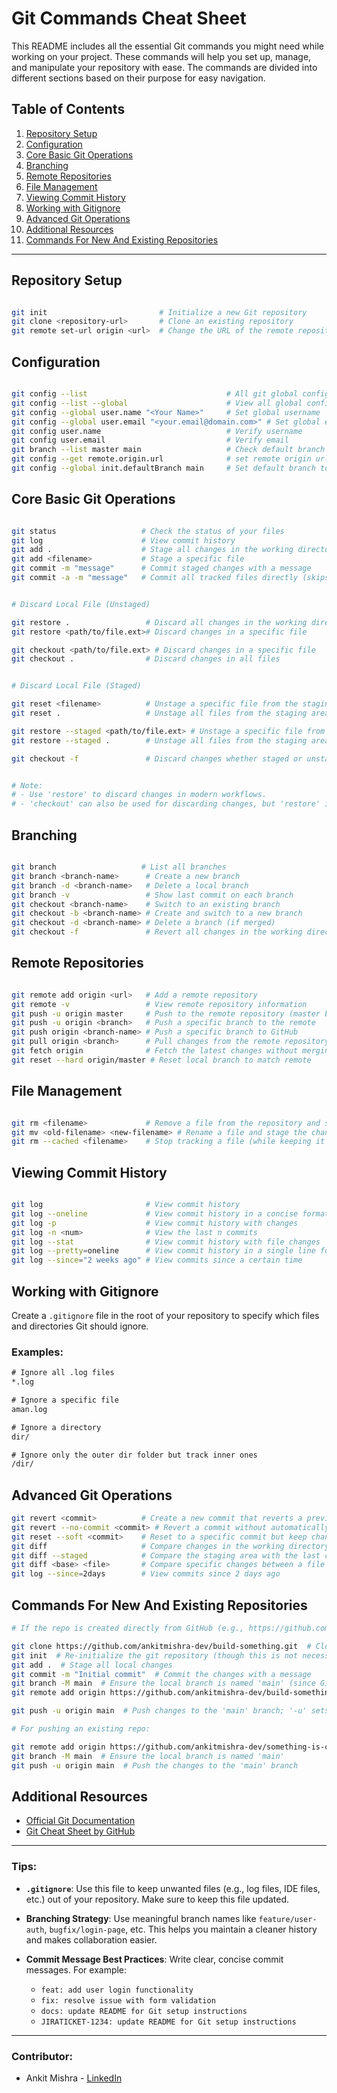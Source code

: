 # **Git Commands Cheat Sheet**

This README includes all the essential Git commands you might need while working on your project. These commands will help you set up, manage, and manipulate your repository with ease. The commands are divided into different sections based on their purpose for easy navigation.

## **Table of Contents**

1. [Repository Setup](#repository-setup)
2. [Configuration](#configuration)
3. [Core Basic Git Operations](#core-basic-git-operations)
4. [Branching](#branching)
5. [Remote Repositories](#remote-repositories)
6. [File Management](#file-management)
7. [Viewing Commit History](#viewing-commit-history)
8. [Working with Gitignore](#working-with-gitignore)
9. [Advanced Git Operations](#advanced-git-operations)
10. [Additional Resources](#additional-resources)
11. [Commands For New And Existing Repositories](commands-for-new-and-existing-repositories)

---

## **Repository Setup**

```bash

git init                         # Initialize a new Git repository
git clone <repository-url>       # Clone an existing repository
git remote set-url origin <url>  # Change the URL of the remote repository

```

## **Configuration**

```bash

git config --list                               # All git global config
git config --list --global                      # View all global config settings
git config --global user.name "<Your Name>"     # Set global username
git config --global user.email "<your.email@domain.com>" # Set global email
git config user.name                            # Verify username
git config user.email                           # Verify email
git branch --list master main                   # Check default branch for git config
git config --get remote.origin.url              # set remote origin url
git config --global init.defaultBranch main     # Set default branch to 'main'

```

## **Core Basic Git Operations**

```bash

git status                   # Check the status of your files
git log                      # View commit history
git add .                    # Stage all changes in the working directory
git add <filename>           # Stage a specific file
git commit -m "message"      # Commit staged changes with a message
git commit -a -m "message"   # Commit all tracked files directly (skips git add .)


# Discard Local File (Unstaged)

git restore .                 # Discard all changes in the working directory
git restore <path/to/file.ext># Discard changes in a specific file

git checkout <path/to/file.ext> # Discard changes in a specific file
git checkout .                # Discard changes in all files


# Discard Local File (Staged)

git reset <filename>          # Unstage a specific file from the staging area
git reset .                   # Unstage all files from the staging area

git restore --staged <path/to/file.ext> # Unstage a specific file from the staging area
git restore --staged .        # Unstage all files from the staging area

git checkout -f               # Discard changes whether staged or unstaged


# Note:
# - Use 'restore' to discard changes in modern workflows.
# - 'checkout' can also be used for discarding changes, but 'restore' is clearer in this context.

```

## **Branching**

```bash

git branch                   # List all branches
git branch <branch-name>      # Create a new branch
git branch -d <branch-name>   # Delete a local branch
git branch -v                 # Show last commit on each branch
git checkout <branch-name>    # Switch to an existing branch
git checkout -b <branch-name> # Create and switch to a new branch
git checkout -d <branch-name> # Delete a branch (if merged)
git checkout -f               # Revert all changes in the working directory

```

## **Remote Repositories**

```bash

git remote add origin <url>   # Add a remote repository
git remote -v                 # View remote repository information
git push -u origin master     # Push to the remote repository (master branch)
git push -u origin <branch>   # Push a specific branch to the remote
git push origin <branch-name> # Push a specific branch to GitHub
git pull origin <branch>      # Pull changes from the remote repository
git fetch origin              # Fetch the latest changes without merging
git reset --hard origin/master # Reset local branch to match remote

```

## **File Management**

```bash

git rm <filename>             # Remove a file from the repository and stage the deletion
git mv <old-filename> <new-filename> # Rename a file and stage the changes
git rm --cached <filename>    # Stop tracking a file (while keeping it locally)

```

## **Viewing Commit History**

```bash

git log                       # View commit history
git log --oneline             # View commit history in a concise format
git log -p                    # View commit history with changes
git log -n <num>              # View the last n commits
git log --stat                # View commit history with file changes
git log --pretty=oneline      # View commit history in a single line format
git log --since="2 weeks ago" # View commits since a certain time

```

## **Working with Gitignore**

Create a `.gitignore` file in the root of your repository to specify which files and directories Git should ignore.

### Examples:

```txt
# Ignore all .log files
*.log

# Ignore a specific file
aman.log

# Ignore a directory
dir/

# Ignore only the outer dir folder but track inner ones
/dir/
```

## **Advanced Git Operations**

```bash
git revert <commit>          # Create a new commit that reverts a previous commit
git revert --no-commit <commit> # Revert a commit without automatically committing the changes
git reset --soft <commit>    # Reset to a specific commit but keep changes in the working directory
git diff                     # Compare changes in the working directory and the staging area
git diff --staged            # Compare the staging area with the last commit
git diff <base> <file>       # Compare specific changes between a file and the base
git log --since=2days        # View commits since 2 days ago
```

## **Commands For New And Existing Repositories**

```bash
# If the repo is created directly from GitHub (e.g., https://github.com/ankitmishra-dev/build-something.git):

git clone https://github.com/ankitmishra-dev/build-something.git  # Clone the repository to your local machine
git init  # Re-initialize the git repository (though this is not necessary if the repo is already initialized)
git add .  # Stage all local changes
git commit -m "Initial commit"  # Commit the changes with a message
git branch -M main  # Ensure the local branch is named 'main' (since GitHub default is now 'main')
git remote add origin https://github.com/ankitmishra-dev/build-something.git  # Add the remote repository URL

git push -u origin main  # Push changes to the 'main' branch; '-u' sets the upstream so future push/pull commands won't need to specify the branch name

# For pushing an existing repo:

git remote add origin https://github.com/ankitmishra-dev/something-is-cooking.git  # Add the remote repository URL
git branch -M main  # Ensure the local branch is named 'main'
git push -u origin main  # Push the changes to the 'main' branch   

```

## **Additional Resources**

* [Official Git Documentation](https://git-scm.com/doc)
* [Git Cheat Sheet by GitHub](https://education.github.com/git-cheat-sheet-education.pdf)

---

### **Tips:**

* **`.gitignore`**: Use this file to keep unwanted files (e.g., log files, IDE files, etc.) out of your repository. Make sure to keep this file updated.

* **Branching Strategy**: Use meaningful branch names like `feature/user-auth`, `bugfix/login-page`, etc. This helps you maintain a cleaner history and makes collaboration easier.

* **Commit Message Best Practices**: Write clear, concise commit messages. For example:

  * `feat: add user login functionality`
  * `fix: resolve issue with form validation`
  * `docs: update README for Git setup instructions`
  * `JIRATICKET-1234: update README for Git setup instructions`

---

### **Contributor:**

* Ankit Mishra - [LinkedIn](https://www.linkedin.com/in/ankit-mishra99)


